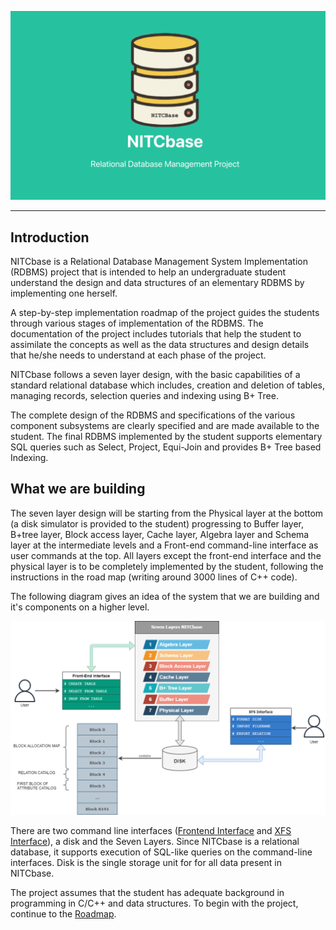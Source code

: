 ![Nitcbase Intro Pic](../../static/img/IntroPicNitcbase.png)

---
## Introduction
NITCbase is a Relational Database Management System Implementation (RDBMS) project that is intended to help an undergraduate student understand the design and data structures of an elementary RDBMS by implementing one herself.

A step-by-step implementation roadmap of the project guides the students through various stages of implementation of the RDBMS. The documentation of the project includes tutorials that help the student to assimilate the concepts as well as the data structures and design details that he/she needs to understand at each phase of the project.

NITCbase follows a seven layer design, with the basic capabilities of a standard relational database which includes, creation and deletion of tables, managing records, selection queries and indexing using B+ Tree.

The complete design of the RDBMS and specifications of the various component subsystems are clearly specified and are made available to the student.   The final RDBMS implemented by the student supports elementary SQL queries such as Select, Project, Equi-Join and provides B+ Tree based Indexing.

## What we are building

The seven layer design will be starting from the Physical layer at the bottom (a disk simulator is provided to the student) progressing to Buffer layer, B+tree layer, Block access layer, Cache layer, Algebra layer and Schema layer at the intermediate levels and a Front-end command-line interface as user commands at the top. All layers except the front-end interface and the physical layer is to be completely implemented by the student, following the instructions in the road map (writing around 3000 lines of C++ code).

The following diagram gives an idea of the system that we are building and it's components on a higher level.

![Design Diagram](../../static/img/overall-design.png)

There are two command line interfaces ([Frontend Interface](/docs/Design/Frontend) and [XFS Interface](/docs/XFS%20Interface/introduction)), a disk and the Seven Layers. Since NITCbase is a relational database, it supports execution of SQL-like queries on the command-line interfaces. Disk is the single storage unit for for all data present in NITCbase. 

The project assumes that the student has adequate background in programming in C/C++ and data structures.
To begin with the project, continue to the [Roadmap](/docs/Roadmap/Introduction).